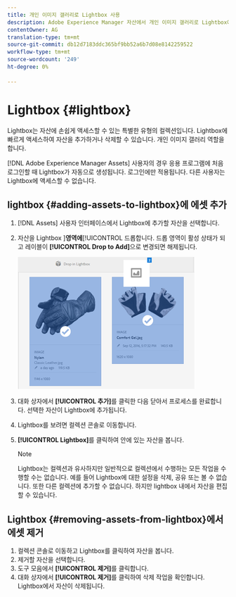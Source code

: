 ```yaml
---
title: 개인 이미지 갤러리로 Lightbox 사용
description: Adobe Experience Manager 자산에서 개인 이미지 갤러리로 Lightbox에 대해 알아보십시오.]
contentOwner: AG
translation-type: tm+mt
source-git-commit: db12d7183ddc365bf9bb52a6b7d08e8142259522
workflow-type: tm+mt
source-wordcount: '249'
ht-degree: 0%

---
```



# Lightbox {#lightbox}

Lightbox는 자산에 손쉽게 액세스할 수 있는 특별한 유형의 컬렉션입니다. Lightbox에 빠르게 액세스하여 자산을 추가하거나 삭제할 수 있습니다. 개인 이미지 갤러리 역할을 합니다.

[!DNL Adobe Experience Manager Assets] 사용자의 경우 응용 프로그램에 처음 로그인할 때 Lightbox가 자동으로 생성됩니다. 로그인에만 적용됩니다. 다른 사용자는 Lightbox에 액세스할 수 없습니다.

## lightbox {#adding-assets-to-lightbox}에 에셋 추가

1. [!DNL Assets] 사용자 인터페이스에서 Lightbox에 추가할 자산을 선택합니다.
1. 자산을 Lightbox ]**영역에**[!UICONTROL &#x200B;드롭합니다. 드롭 영역이 활성 상태가 되고 레이블이 **[!UICONTROL Drop to Add]**&#x200B;으로 변경되면 해제됩니다.

   ![add_to_lightbox](assets/add_to_lightbox.png)

1. 대화 상자에서 **[!UICONTROL 추가]**&#x200B;를 클릭한 다음 닫아서 프로세스를 완료합니다. 선택한 자산이 Lightbox에 추가됩니다.
1. Lightbox를 보려면 컬렉션 콘솔로 이동합니다.
1. **[!UICONTROL Lightbox]**&#x200B;를 클릭하여 안에 있는 자산을 봅니다.

   >[!NOTE]
   >
   >Lightbox는 컬렉션과 유사하지만 일반적으로 컬렉션에서 수행하는 모든 작업을 수행할 수는 없습니다. 예를 들어 Lightbox에 대한 설정을 삭제, 공유 또는 볼 수 없습니다. 또한 다른 컬렉션에 추가할 수 없습니다. 하지만 lightbox 내에서 자산을 편집할 수 있습니다.

## Lightbox {#removing-assets-from-lightbox}에서 에셋 제거

1. 컬렉션 콘솔로 이동하고 Lightbox를 클릭하여 자산을 봅니다.
1. 제거할 자산을 선택합니다.
1. 도구 모음에서 **[!UICONTROL 제거]**&#x200B;를 클릭합니다.
1. 대화 상자에서 **[!UICONTROL 제거]**&#x200B;를 클릭하여 삭제 작업을 확인합니다. Lightbox에서 자산이 삭제됩니다.
